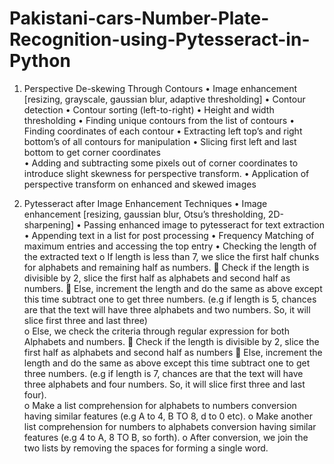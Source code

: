 # Pakistani-cars-Number-Plate-Recognition-using-Pytesseract-in-Python

1.	Perspective De-skewing Through Contours
•	Image enhancement [resizing, grayscale, gaussian blur, adaptive thresholding]
•	Contour detection
•	Contour sorting (left-to-right)
•	Height and width thresholding
•	Finding unique contours from the list of contours
•	Finding coordinates of each contour
•	Extracting left top’s and right bottom’s of all contours for manipulation
•	Slicing first left and last bottom to get corner coordinates  
•	Adding and subtracting some pixels out of corner coordinates to introduce slight skewness for perspective transform.
•	Application of perspective transform on enhanced and skewed images

2.	Pytesseract after Image Enhancement Techniques
•	Image enhancement [resizing, gaussian blur, Otsu’s thresholding, 2D-sharpening]
•	Passing enhanced image to pytesseract for text extraction
•	Appending text in a list for post processing
•	Frequency Matching of maximum entries and accessing the top entry
•	Checking the length of the extracted text
o	If length is less than 7, we slice the first half chunks for alphabets and remaining half as numbers. 
	Check if the length is divisible by 2, slice the first half as alphabets and second half as numbers.
	Else, increment the length and do the same as above except this time subtract one to get three numbers. (e.g if length is 5, chances are that the text will have three alphabets and two numbers. So, it will slice first three and last three)  
o	Else, we check the criteria through regular expression for both Alphabets and numbers.
	Check if the length is divisible by 2, slice the first half as alphabets and second half as numbers
	Else, increment the length and do the same as above except this time subtract one to get three numbers. (e.g if length is 7, chances are that the text will have three alphabets and four numbers. So, it will slice first three and last four).  
o	Make a list comprehension for alphabets to numbers conversion having similar features (e.g A to 4, B TO 8, d to 0 etc). 
o	Make another list comprehension for numbers to alphabets conversion having similar features (e.g 4 to A, 8 TO B, so forth). 
o	After conversion, we join the two lists by removing the spaces for forming a single word. 
